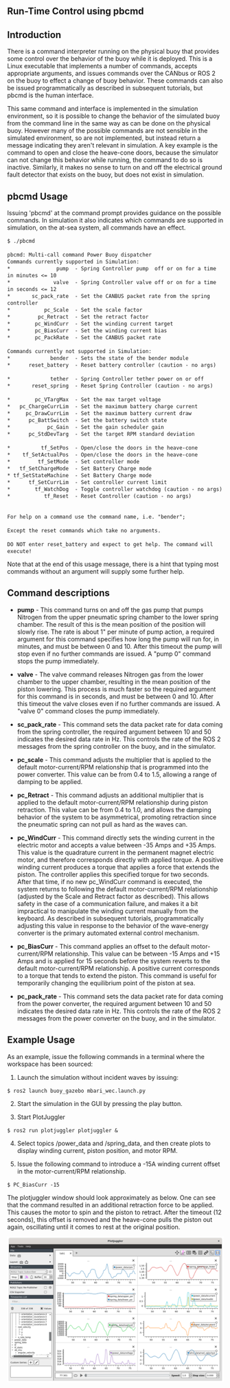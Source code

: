 ## Run-Time Control using pbcmd

## Introduction
There is a command interpreter running on the physical buoy that provides some control over the behavior of the buoy while it is deployed.  This is a Linux executable that implements a number of commands, accepts appropriate arguments, and issues commands over the CANbus or ROS 2 on the buoy to effect a change of buoy behavior.  These commands can also be issued programmatically as described in subsequent tutorials, but pbcmd is the human interface.  

This same command and interface is implemented in the simulation environment, so it is possible to change the behavior of the simulated buoy from the command line in the same way as can be done on the physical buoy.  However many of the possible commands are not sensible in the simulated environment, so are not implemented, but instead return a message indicating they aren't relevant in simulation.  A key example is the command to open and close the heave-cone doors, because the simulator can not change this behavior while running, the command to do so is inactive.  Similarly, it makes no sense to turn on and off the electrical ground fault detector that exists on the buoy, but does not exist in simulation.

## pbcmd Usage
Issuing 'pbcmd' at the command prompt provides guidance on the possible commands.  In simulation it also indicates which commands are supported in simulation, on the at-sea system, all commands have an effect.  

```
$ ./pbcmd 

pbcmd: Multi-call command Power Buoy dispatcher
Commands currently supported in Simulation:
*               pump  - Spring Controller pump  off or on for a time in minutes <= 10
*              valve  - Spring Controller valve off or on for a time in seconds <= 12
*       sc_pack_rate  - Set the CANBUS packet rate from the spring controller
*           pc_Scale  - Set the scale factor
*         pc_Retract  - Set the retract factor
*        pc_WindCurr  - Set the winding current target
*        pc_BiasCurr  - Set the winding current bias
*        pc_PackRate  - Set the CANBUS packet rate

Commands currently not supported in Simulation:
*             bender  - Sets the state of the bender module
*      reset_battery  - Reset battery controller (caution - no args)

*             tether  - Spring Controller tether power on or off
*       reset_spring  - Reset Spring Controller (caution - no args)

*        pc_VTargMax  - Set the max target voltage
*   pc_ChargeCurrLim  - Set the maximum battery charge current
*     pc_DrawCurrLim  - Set the maximum battery current draw
*      pc_BattSwitch  - Set the battery switch state
*            pc_Gain  - Set the gain scheduler gain
*      pc_StdDevTarg  - Set the target RPM standard deviation

*          tf_SetPos  - Open/close the doors in the heave-cone
*    tf_SetActualPos  - Open/close the doors in the heave-cone
*         tf_SetMode  - Set controller mode
*   tf_SetChargeMode  - Set Battery Charge mode
* tf_SetStateMachine  - Set Battery Charge mode
*      tf_SetCurrLim  - Set controller current limit
*        tf_WatchDog  - Toggle controller watchdog (caution - no args)
*           tf_Reset  - Reset Controller (caution - no args)


For help on a command use the command name, i.e. "bender";

Except the reset commands which take no arguments.

DO NOT enter reset_battery and expect to get help. The command will execute!
```

Note that at the end of this usage message, there is a hint that typing most commands without an argument will supply some further help.


##  Command descriptions

- **pump** - This command turns on and off the gas pump that pumps Nitrogen from the upper pneumatic spring chamber to the lower spring chamber.  The result of this is the mean position of the position will slowly rise.  The rate is about 1" per minute of pump action, a required argument for this command specifies how long the pump will run for, in minutes, and must be between 0 and 10.  After this timeout the pump will stop even if no further commands are issued.  A "pump 0" command stops the pump immediately.

- **valve** - The valve command releases Nitrogen gas from the lower chamber to the upper chamber, resulting in the mean position of the piston lowering.  This process is much faster so the required argument for this command is in seconds, and must be between 0 and 10.  After this timeout the valve closes even if no further commands are issued.  A "valve 0" command closes the pump immediately.

- **sc_pack_rate** - This command sets the data packet rate for data coming from the spring controller, the required argument between 10 and 50 indicates the desired data rate in Hz.  This controls the rate of the ROS 2 messages from the spring controller on the buoy, and in the simulator.

- **pc_scale** - This command adjusts the multiplier that is applied to the default motor-current/RPM relationship that is programmed into the power converter.  This value can be from 0.4 to 1.5, allowing a range of damping to be applied.

- **pc_Retract** - This command adjusts an additional multiplier that is applied to the default motor-current/RPM relationship during piston retraction.  This value can be from 0.4 to 1.0, and allows the damping behavior of the system to be asymmetrical, promoting retraction since the pneumatic spring can not pull as hard as the waves can.

- **pc_WindCurr** - This command directly sets the winding current in the electric motor and accepts a value between -35 Amps and +35 Amps.  This value is the quadrature current in the permanent magnet electric motor, and therefore corresponds directly with applied torque. A positive winding current produces a torque that applies a force that extends the piston. The controller applies this specified torque for two seconds.  After that time, if no new pc_WindCurr command is executed, the system returns to following the default motor-current/RPM relationship (adjusted by the Scale and Retract factor as described).  This allows safety in the case of a communication failure, and makes it a bit impractical to manipulate the winding current manually from the keyboard. As described in subsequent tutorials, programmatically adjusting this value in response to the behavior of the wave-energy converter is the primary automated external control mechanism.

- **pc_BiasCurr** - This command applies an offset to the default motor-current/RPM relationship.  This value can be between -15 Amps and +15 Amps and is applied for 15 seconds before the system reverts to the default motor-current/RPM relationship.  A positive current corresponds to a torque that tends to extend the piston.  This command is useful for temporarily changing the equilibrium point of the piston at sea.


- **pc_pack_rate** - This command sets the data packet rate for data coming from the power converter, the required argument between 10 and 50 indicates the desired data rate in Hz.  This controls the rate of the ROS 2 messages from the power converter on the buoy, and in the simulator.

## Example Usage
As an example, issue the following commands in a terminal where the workspace has been sourced:

1. Launch the simulation without incident waves by issuing:
```
$ ros2 launch buoy_gazebo mbari_wec.launch.py 
```
2. Start the simulation in the GUI by pressing the play button.

3. Start PlotJuggler
```
$ ros2 run plotjuggler plotjuggler &
```

4. Select topics /power_data and /spring_data, and then create plots to display winding current, piston position, and motor RPM.

5. Issue the following command to introduce a -15A winding current offset in the motor-current/RPM relationship.

```
$ PC_BiasCurr -15
```
The plotjuggler window should look approximately as below.  One can see that the command resulted in an additional retraction force to be applied.  This causes the motor to spin and the piston to retract.  After the timeout (12 seconds), this offset is removed and the heave-cone pulls the piston out again, oscillating until it comes to rest at the original position.

![](images/PlotJuggler.png)
